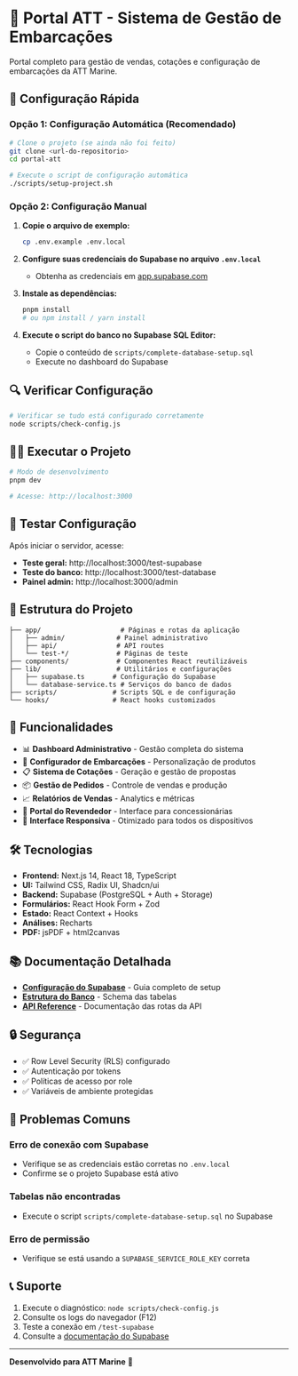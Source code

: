 # 🚤 Portal ATT - Sistema de Gestão de Embarcações

Portal completo para gestão de vendas, cotações e configuração de embarcações da ATT Marine.

## 🚀 Configuração Rápida

### Opção 1: Configuração Automática (Recomendado)

```bash
# Clone o projeto (se ainda não foi feito)
git clone <url-do-repositorio>
cd portal-att

# Execute o script de configuração automática
./scripts/setup-project.sh
```

### Opção 2: Configuração Manual

1. **Copie o arquivo de exemplo:**
   ```bash
   cp .env.example .env.local
   ```

2. **Configure suas credenciais do Supabase no arquivo `.env.local`**
   - Obtenha as credenciais em [app.supabase.com](https://app.supabase.com)

3. **Instale as dependências:**
   ```bash
   pnpm install
   # ou npm install / yarn install
   ```

4. **Execute o script do banco no Supabase SQL Editor:**
   - Copie o conteúdo de `scripts/complete-database-setup.sql`
   - Execute no dashboard do Supabase

## 🔍 Verificar Configuração

```bash
# Verificar se tudo está configurado corretamente
node scripts/check-config.js
```

## 🏃‍♂️ Executar o Projeto

```bash
# Modo de desenvolvimento
pnpm dev

# Acesse: http://localhost:3000
```

## 🧪 Testar Configuração

Após iniciar o servidor, acesse:

- **Teste geral:** http://localhost:3000/test-supabase
- **Teste do banco:** http://localhost:3000/test-database
- **Painel admin:** http://localhost:3000/admin

## 📁 Estrutura do Projeto

```
├── app/                    # Páginas e rotas da aplicação
│   ├── admin/             # Painel administrativo
│   ├── api/               # API routes
│   └── test-*/            # Páginas de teste
├── components/            # Componentes React reutilizáveis
├── lib/                   # Utilitários e configurações
│   ├── supabase.ts       # Configuração do Supabase
│   └── database-service.ts # Serviços do banco de dados
├── scripts/              # Scripts SQL e de configuração
└── hooks/                # React hooks customizados
```

## 🔧 Funcionalidades

- 📊 **Dashboard Administrativo** - Gestão completa do sistema
- 🚤 **Configurador de Embarcações** - Personalização de produtos
- 📋 **Sistema de Cotações** - Geração e gestão de propostas
- 📦 **Gestão de Pedidos** - Controle de vendas e produção
- 📈 **Relatórios de Vendas** - Analytics e métricas
- 🏪 **Portal do Revendedor** - Interface para concessionárias
- 📱 **Interface Responsiva** - Otimizado para todos os dispositivos

## 🛠️ Tecnologias

- **Frontend:** Next.js 14, React 18, TypeScript
- **UI:** Tailwind CSS, Radix UI, Shadcn/ui
- **Backend:** Supabase (PostgreSQL + Auth + Storage)
- **Formulários:** React Hook Form + Zod
- **Estado:** React Context + Hooks
- **Análises:** Recharts
- **PDF:** jsPDF + html2canvas

## 📚 Documentação Detalhada

- [**Configuração do Supabase**](SETUP_SUPABASE.md) - Guia completo de setup
- [**Estrutura do Banco**](scripts/complete-database-setup.sql) - Schema das tabelas
- [**API Reference**](app/api/) - Documentação das rotas da API

## 🔒 Segurança

- ✅ Row Level Security (RLS) configurado
- ✅ Autenticação por tokens
- ✅ Políticas de acesso por role
- ✅ Variáveis de ambiente protegidas

## 🐛 Problemas Comuns

### Erro de conexão com Supabase
- Verifique se as credenciais estão corretas no `.env.local`
- Confirme se o projeto Supabase está ativo

### Tabelas não encontradas
- Execute o script `scripts/complete-database-setup.sql` no Supabase

### Erro de permissão
- Verifique se está usando a `SUPABASE_SERVICE_ROLE_KEY` correta

## 📞 Suporte

1. Execute o diagnóstico: `node scripts/check-config.js`
2. Consulte os logs do navegador (F12)
3. Teste a conexão em `/test-supabase`
4. Consulte a [documentação do Supabase](https://supabase.com/docs)

---

**Desenvolvido para ATT Marine** 🚤